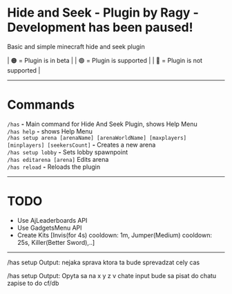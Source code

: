 # Hide and Seek - Plugin by Ragy - Development has been paused!
Basic and simple minecraft hide and seek plugin

  | 🟠 = Plugin is in beta         |
  | 🟢 = Plugin is supported       |
  | 🔴 = Plugin is not supported   |
  
<hr>

# Commands
`/has` **-** Main command for Hide And Seek Plugin, shows Help Menu
 <br>`/has help` **-** shows Help Menu
 <br>`/has setup arena [arenaName] [arenaWorldName] [maxplayers] [minplayers] [seekersCount]` **-** Creates a new arena
 <br>`/has setup lobby` **-** Sets lobby spawnpoint
 <br>`/has editarena [arena]` Edits arena
<br>`/has reload` **-** Reloads the plugin
<hr>

# TODO
- Use AjLeaderboards API
- Use GadgetsMenu API
- Create Kits [Invis(for 4s) cooldown: 1m, Jumper(Medium) cooldown: 25s, Killer(Better Sword),..]

<hr>

/has setup
Output:
nejaka sprava ktora ta bude sprevadzat cely cas

/has setup <neco>
Output:
Opyta sa na x y z v chate
input bude sa pisat do chatu
zapise to do cf/db

